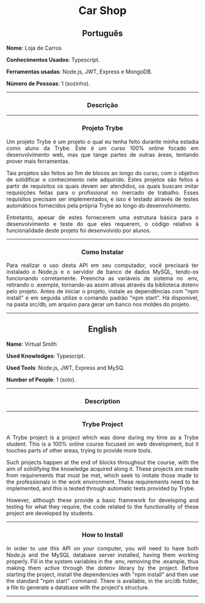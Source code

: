 <h1 align="center">Car Shop</h1>

<h2 align="center">Português</h2>


**Nome**: Loja de Carros

**Conhecimentos Usados**: Typescript.

**Ferramentas usadas**: Node.js, JWT, Express e MongoDB.

**Número de Pessoas**: 1 (sozinho).

-----------------------

<h3 align="center">Descrição</h3>

<p align="justify"></p>

-----------------------

<h3 align="center">Projeto Trybe</h3>

  <p align="justify">Um projeto Trybe é um projeto o qual eu tenha feito durante minha estadia como aluno da Trybe. Este é um curso 100% online focado em desenvolvimento web, mas que tange partes de outras áreas, tentando prover mais ferramentas.</p>
  <p align="justify">Tais projetos são feitos ao fim de blocos ao longo do curso, com o objetivo de solidificar o conhecimento nele adquirido. Estes projetos são feitos a partir de requisitos os quais devem ser atendidos, os quais buscam imitar requisições feitas para o profissional no mercado de trabalho. Esses requisitos precisam ser implementados, e isso é testado através de testes automáticos fornecidos pela própria Trybe ao longo do desenvolvimento.</p>
  <p align="justify">Entretanto, apesar de estes fornecerem uma estrutura básica para o desenvolvimento e teste do que eles requerem, o código relativo à funcionalidade deste projeto foi desenvolvido por alunos.</p>

-----------------------

<h3 align="center">Como Instalar</h3>
<p align="justify">Para realizar o uso desta API em seu computador, você precisará ter instalado o Node.js e o servidor de banco de dados MySQL, tendo-os funcionando corretamente. Preencha as variáveis de sistema no .env, retirando o .exemple, tornando-as assim ativas através da biblioteca dotenv pelo projeto. Antes de iniciar o projeto, instale as dependências com "npm install" e em seguida utilize o comando padrão "npm start". Há disponível, na pasta src/db, um arquivo para gerar um banco nos moldes do projeto.</p>

-----------------------

<h2 align="center">English</h2>


**Name**: Virtual Smith

**Used Knowledges**: Typescript.

**Used Tools**: Node.js, JWT, Express and MySQ.

**Number of People**: 1 (solo).

-----------------------

<h3 align="center">Description</h3>

<p align="justify"></p>

-----------------------

<h3 align="center">Trybe Project</h3>

  <p align="justify">A Trybe project is a project which was done during my time as a Trybe student. This is a 100% online course focused on web development, but it touches parts of other areas, trying to provide more tools.</p>
  <p align="justify">Such projects happen at the end of blocks throughout the course, with the aim of solidifying the knowledge acquired along  it. These projects are made from requirements that must be met, which seek to imitate those made to the professionals in the work environment. These requirements need to be implemented, and this is tested through automatic tests provided by Trybe.</p>
  <p align="justify">However, although these provide a basic framework for developing and testing for what they require, the code related to the functionality of these project are developed by students.</p>

-----------------------

<h3 align="center">How to Install</h3>
<p align="justify">In order to use this API on your computer, you will need to have both Node.js and the MySQL database server installed, having them working properly. Fill in the system variables in the .env, removing the .example, thus making them active through the dotenv library by the project. Before starting the project, install the dependencies with "npm install" and then use the standard "npm start" command. There is available, in the src/db folder, a file to generate a database with the project's structure.</p>

-----------------------
